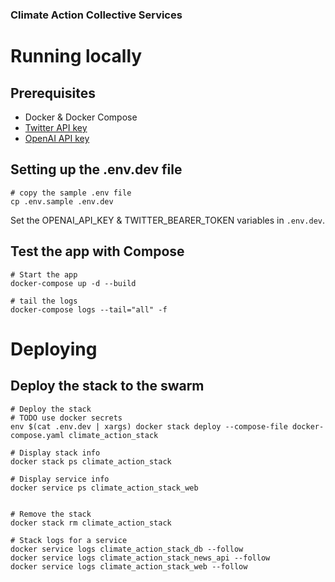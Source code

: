 ### Climate Action Collective Services

# Running locally
## Prerequisites
- Docker & Docker Compose
- [Twitter API key](https://developer.twitter.com/en/docs/authentication/oauth-2-0/bearer-tokens)
- [OpenAI API key](https://openai.com/api/)

## Setting up the .env.dev file
```
# copy the sample .env file 
cp .env.sample .env.dev
```
Set the OPENAI_API_KEY & TWITTER_BEARER_TOKEN variables in `.env.dev`.

## Test the app with Compose
```
# Start the app
docker-compose up -d --build

# tail the logs
docker-compose logs --tail="all" -f
```

# Deploying
## Deploy the stack to the swarm
```
# Deploy the stack
# TODO use docker secrets
env $(cat .env.dev | xargs) docker stack deploy --compose-file docker-compose.yaml climate_action_stack

# Display stack info
docker stack ps climate_action_stack

# Display service info
docker service ps climate_action_stack_web


# Remove the stack
docker stack rm climate_action_stack

# Stack logs for a service
docker service logs climate_action_stack_db --follow
docker service logs climate_action_stack_news_api --follow
docker service logs climate_action_stack_web --follow

```
